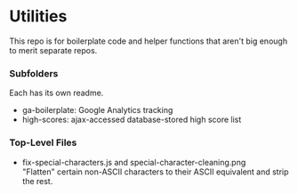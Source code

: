 # Utilities

This repo is for boilerplate code and helper functions that aren't big enough to merit separate repos.

### Subfolders

Each has its own readme.
* ga-boilerplate: Google Analytics tracking
* high-scores: ajax-accessed database-stored high score list

### Top-Level Files

* fix-special-characters.js and special-character-cleaning.png <br />
"Flatten" certain non-ASCII characters to their ASCII equivalent and strip the rest.
